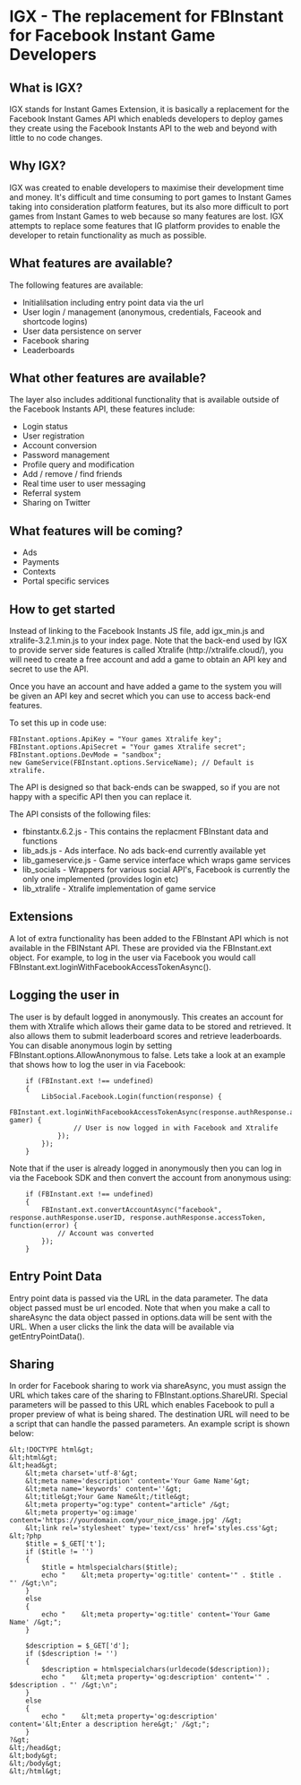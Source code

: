 <h1>IGX - The replacement for FBInstant for Facebook Instant Game Developers</h1>

<h2>What is IGX?</h2>
IGX stands for Instant Games Extension, it is basically a replacement for the Facebook Instant Games API which enableds developers to deploy games they create using the Facebook Instants API to the web and beyond with little to no code changes.

<h2>Why IGX?</h2>
IGX was created to enable developers to maximise their development time and money. It's difficult and time consuming to port games to Instant Games taking into consideration platform features, but its also more difficult to port games from Instant Games to web because so many features are lost. IGX attempts to replace some features that IG platform provides to enable the developer to retain functionality as much as possible.

<h2>What features are available?</h2>
The following features are available:
<ul>
<li>Initialilsation including entry point data via the url</li>
<li>User login / management (anonymous, credentials, Faceook and shortcode logins)</li>
<li>User data persistence on server</li>
<li>Facebook sharing</li>
<li>Leaderboards</li>
</ul>

<h2>What other features are available?</h2>
The layer also includes additional functionality that is available outside of the Facebook Instants API, these features include:
<ul>
<li>Login status</li>
<li>User registration</li>
<li>Account conversion</li>
<li>Password management</li>
<li>Profile query and modification</li>
<li>Add / remove / find friends</li>
<li>Real time user to user messaging</li>
<li>Referral system</li>
<li>Sharing on Twitter</li>
</ul>

<h2>What features will be coming?</h2>
<ul>
<li>Ads</li>
<li>Payments</li>
<li>Contexts</li>
<li>Portal specific services</li>
</ul>

<h2>How to get started</h2>
Instead of linking to the Facebook Instants JS file, add igx_min.js and xtralife-3.2.1.min.js to your index page.
Note that the back-end used by IGX to provide server side features is called Xtralife (http://xtralife.cloud/), you will need to create a free account and add a game to obtain an API key and secret to use the API.

Once you have an account and have added a game to the system you will be given an API key and secret which you can use to access back-end features.

To set this up in code use:

```
FBInstant.options.ApiKey = "Your games Xtralife key";
FBInstant.options.ApiSecret = "Your games Xtralife secret";
FBInstant.options.DevMode = "sandbox";
new GameService(FBInstant.options.ServiceName);	// Default is xtralife.
```

The API is designed so that back-ends can be swapped, so if you are not happy with a specific API then you can replace it.

The API consists of the following files:
<ul>
<li>fbinstantx.6.2.js - This contains the replacment FBInstant data and functions</li>
<li>lib_ads.js - Ads interface. No ads back-end currently available yet</li>
<li>lib_gameservice.js - Game service interface which wraps game services</li>
<li>lib_socials - Wrappers for various social API's, Facebook is currently the only one implemented (provides login etc)</li>
<li>lib_xtralife - Xtralife implementation of game service</li>
</ul>

<h2>Extensions</h2>
A lot of extra functionality has been added to the FBInstant API which is not available in the FBINstant API. These are provided via the FBInstant.ext object. For example, to log in the user via Facebook you would call FBInstant.ext.loginWithFacebookAccessTokenAsync().

<h2>Logging the user in</h2>
The user is by default logged in anonymously. This creates an account for them with Xtralife which allows their game data to be stored and retrieved. It also allows them to submit leaderboard scores and retrieve leaderboards. You can disable anonymous login by setting FBInstant.options.AllowAnonymous to false. Lets take a look at an example that shows how to log the user in via Facebook:

```
	if (FBInstant.ext !== undefined)
	{
		LibSocial.Facebook.Login(function(response) {
			FBInstant.ext.loginWithFacebookAccessTokenAsync(response.authResponse.accessToken).then(function(error, gamer) {
				// User is now logged in with Facebook and Xtralife
			});
		});
	}
```

Note that if the user is already logged in anonymously then you can log in via the Facebook SDK and then convert the account from anonymous using:

```
	if (FBInstant.ext !== undefined)
	{
		FBInstant.ext.convertAccountAsync("facebook", response.authResponse.userID, response.authResponse.accessToken, function(error) {
			// Account was converted
		});
	}
```

<h2>Entry Point Data</h2>
Entry point data is passed via the URL in the data parameter. The data object passed must be url encoded. Note that when you make a call to shareAsync the data object passed in options.data will be sent with the URL. When a user clicks the link the data will be available via getEntryPointData().

<h2>Sharing</h2>
In order for Facebook sharing to work via shareAsync, you must assign the URL which takes care of the sharing to FBInstant.options.ShareURI. Special parameters will be passed to this URL which enables Facebook to pull a proper preview of what is being shared. The destination URL will need to be a script that can handle the passed parameters. An example script is shown below:

```
&lt;!DOCTYPE html&gt;  
&lt;html&gt;  
&lt;head&gt;  
	&lt;meta charset='utf-8'&gt;  
	&lt;meta name='description' content='Your Game Name'&gt;
	&lt;meta name='keywords' content=''&gt;
	&lt;title&gt;Your Game Name&lt;/title&gt;
	&lt;meta property="og:type" content="article" /&gt;
	&lt;meta property='og:image' content='https://yourdomain.com/your_nice_image.jpg' /&gt;
	&lt;link rel='stylesheet' type='text/css' href='styles.css'&gt;
&lt;?php
	$title = $_GET['t'];
	if ($title != '')
	{
		$title = htmlspecialchars($title);
		echo "    &lt;meta property='og:title' content='" . $title . "' /&gt;\n";
	}
	else
	{
		echo "    &lt;meta property='og:title' content='Your Game Name' /&gt;";
	}

	$description = $_GET['d'];
	if ($description != '')
	{
		$description = htmlspecialchars(urldecode($description));
		echo "    &lt;meta property='og:description' content='" . $description . "' /&gt;\n";
	}
	else
	{
		echo "    &lt;meta property='og:description' content='&lt;Enter a description here&gt;' /&gt;";
	}
?&gt;
&lt;/head&gt;
&lt;body&gt;
&lt;/body&gt;  
&lt;/html&gt;
```
